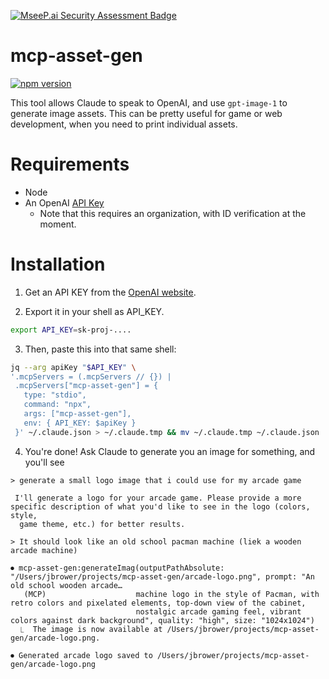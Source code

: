[![MseeP.ai Security Assessment Badge](https://mseep.net/pr/jbrower95-mcp-asset-gen-badge.png)](https://mseep.ai/app/jbrower95-mcp-asset-gen)

# mcp-asset-gen
[![npm version](https://badge.fury.io/js/mcp-asset-gen.svg)](https://badge.fury.io/js/mcp-asset-gen)


This tool allows Claude to speak to OpenAI, and use `gpt-image-1` to generate image assets. This can be pretty useful for game or web development, when you need to print individual assets.

# Requirements

- Node 
- An OpenAI [API Key](https://platform.openai.com/settings/organization/api-keys)
    - Note that this requires an organization, with ID verification at the moment.

# Installation

1. Get an API KEY from the [OpenAI website](https://platform.openai.com/settings/organization/api-keys).

2. Export it in your shell as API_KEY.

```bash
export API_KEY=sk-proj-....
```

3. Then, paste this into that same shell:

```bash
jq --arg apiKey "$API_KEY" \
'.mcpServers = (.mcpServers // {}) | 
 .mcpServers["mcp-asset-gen"] = {
   type: "stdio",
   command: "npx",
   args: ["mcp-asset-gen"],
   env: { API_KEY: $apiKey }
 }' ~/.claude.json > ~/.claude.tmp && mv ~/.claude.tmp ~/.claude.json
```

4. You're done! Ask Claude to generate you an image for something, and you'll see

```
> generate a small logo image that i could use for my arcade game

 I'll generate a logo for your arcade game. Please provide a more specific description of what you'd like to see in the logo (colors, style,
  game theme, etc.) for better results.

> It should look like an old school pacman machine (liek a wooden arcade machine)

⏺ mcp-asset-gen:generateImag(outputPathAbsolute: "/Users/jbrower/projects/mcp-asset-gen/arcade-logo.png", prompt: "An old school wooden arcade…
   (MCP)                    machine logo in the style of Pacman, with retro colors and pixelated elements, top-down view of the cabinet,
                            nostalgic arcade gaming feel, vibrant colors against dark background", quality: "high", size: "1024x1024")
  ⎿  The image is now available at /Users/jbrower/projects/mcp-asset-gen/arcade-logo.png.

⏺ Generated arcade logo saved to /Users/jbrower/projects/mcp-asset-gen/arcade-logo.png
```


